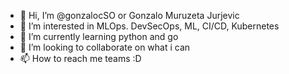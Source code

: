 - 👋 Hi, I’m @gonzalocSO or Gonzalo Muruzeta Jurjevic
- 👀 I’m interested in MLOps. DevSecOps, ML, CI/CD, Kubernetes
- 🌱 I’m currently learning python and go
- 💞️ I’m looking to collaborate on what i can 
- 📫 How to reach me teams :D
